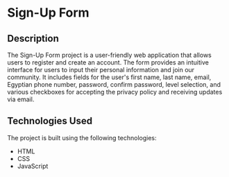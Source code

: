 # Sign-Up Form

## Description
The Sign-Up Form project is a user-friendly web application that allows users to register and create an account. The form provides an intuitive interface for users to input their personal information and join our community. It includes fields for the user's first name, last name, email, Egyptian phone number, password, confirm password, level selection, and various checkboxes for accepting the privacy policy and receiving updates via email.

## Technologies Used
The project is built using the following technologies:
<ul>
<li>HTML</li>
<li>CSS</li>
<li>JavaScript</li>
</ul>
